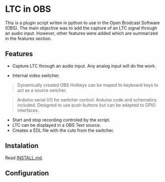 # LTC in OBS

This is a plugin script writen in python to use in the Open Brodcast Software (OBS). The main objective was to add the capture of an LTC signal through an audio input. However, other features were added which are summarized in the features section.
## Features
- Capture LTC through an audio input. Any analog input will do the work.

- Internal video switcher.
> Dynamically created OBS Hotkeys can be maped to keyboard keys to act as a source swicher.

> Arduino serial I/O for switcher control. Arduino code and schematics included. Designed to use push buttons but can be adapted to GPIO interfaces.

- Start and stop recording controled by the script.
- LTC can be displayed in a OBS Text source.
- Creates a EDL file with the cuts from the switcher.

## Instalation

Read [INSTALL.md](/INSTALL.md).

## Configuration